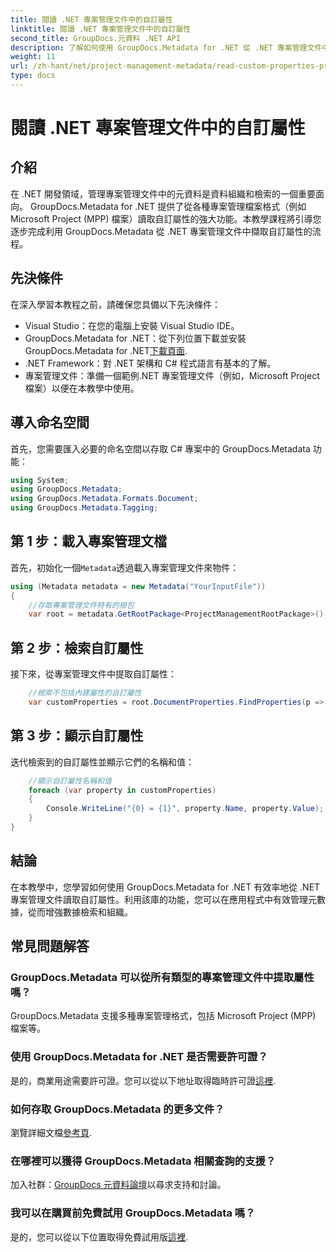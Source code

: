 ```yaml
---
title: 閱讀 .NET 專案管理文件中的自訂屬性
linktitle: 閱讀 .NET 專案管理文件中的自訂屬性
second_title: GroupDocs.元資料 .NET API
description: 了解如何使用 GroupDocs.Metadata for .NET 從 .NET 專案管理文件中擷取自訂屬性。增強元資料管理。
weight: 11
url: /zh-hant/net/project-management-metadata/read-custom-properties-project-management-documents/
type: docs
---
```

# 閱讀 .NET 專案管理文件中的自訂屬性

## 介紹
在 .NET 開發領域，管理專案管理文件中的元資料是資料組織和檢索的一個重要面向。 GroupDocs.Metadata for .NET 提供了從各種專案管理檔案格式（例如 Microsoft Project (MPP) 檔案）讀取自訂屬性的強大功能。本教學課程將引導您逐步完成利用 GroupDocs.Metadata 從 .NET 專案管理文件中擷取自訂屬性的流程。
## 先決條件
在深入學習本教程之前，請確保您具備以下先決條件：
- Visual Studio：在您的電腦上安裝 Visual Studio IDE。
-  GroupDocs.Metadata for .NET：從下列位置下載並安裝 GroupDocs.Metadata for .NET[下載頁面](https://releases.groupdocs.com/metadata/net/).
- .NET Framework：對 .NET 架構和 C# 程式語言有基本的了解。
- 專案管理文件：準備一個範例.NET 專案管理文件（例如，Microsoft Project 檔案）以便在本教學中使用。

## 導入命名空間
首先，您需要匯入必要的命名空間以存取 C# 專案中的 GroupDocs.Metadata 功能：
```csharp
using System;
using GroupDocs.Metadata;
using GroupDocs.Metadata.Formats.Document;
using GroupDocs.Metadata.Tagging;
```
## 第 1 步：載入專案管理文檔
首先，初始化一個`Metadata`透過載入專案管理文件來物件：
```csharp
using (Metadata metadata = new Metadata("YourInputFile"))
{
    //存取專案管理文件特有的根包
    var root = metadata.GetRootPackage<ProjectManagementRootPackage>();
```
## 第 2 步：檢索自訂屬性
接下來，從專案管理文件中提取自訂屬性：
```csharp
    //檢索不包括內建屬性的自訂屬性
    var customProperties = root.DocumentProperties.FindProperties(p => !p.Tags.Contains(Tags.Document.BuiltIn));
```
## 第 3 步：顯示自訂屬性
迭代檢索到的自訂屬性並顯示它們的名稱和值：
```csharp
    //顯示自訂屬性名稱和值
    foreach (var property in customProperties)
    {
        Console.WriteLine("{0} = {1}", property.Name, property.Value);
    }
}
```

## 結論
在本教學中，您學習如何使用 GroupDocs.Metadata for .NET 有效率地從 .NET 專案管理文件讀取自訂屬性。利用該庫的功能，您可以在應用程式中有效管理元數據，從而增強數據檢索和組織。

## 常見問題解答
### GroupDocs.Metadata 可以從所有類型的專案管理文件中提取屬性嗎？
GroupDocs.Metadata 支援多種專案管理格式，包括 Microsoft Project (MPP) 檔案等。
### 使用 GroupDocs.Metadata for .NET 是否需要許可證？
是的，商業用途需要許可證。您可以從以下地址取得臨時許可證[這裡](https://purchase.groupdocs.com/temporary-license/).
### 如何存取 GroupDocs.Metadata 的更多文件？
瀏覽詳細文檔[參考頁](https://tutorials.groupdocs.com/metadata/net/).
### 在哪裡可以獲得 GroupDocs.Metadata 相關查詢的支援？
加入社群：[GroupDocs 元資料論壇](https://forum.groupdocs.com/c/metadata/14)以尋求支持和討論。
### 我可以在購買前免費試用 GroupDocs.Metadata 嗎？
是的，您可以從以下位置取得免費試用版[這裡](https://releases.groupdocs.com/).